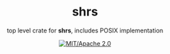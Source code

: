
<div align="center">

# shrs

top level crate for **shrs**, includes POSIX implementation

[![MIT/Apache 2.0](https://img.shields.io/badge/license-MIT%2FApache-blue.svg)](#)

</div>

